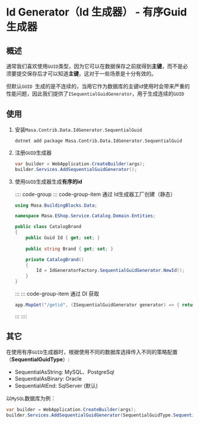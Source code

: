 # Id Generator（Id 生成器） - 有序Guid生成器

## 概述

通常我们喜欢使用`GUID`类型，因为它可以在数据保存之前就得到**主键**，而不是必须要提交保存后才可以知道**主键**，这对于一些场景是十分有效的。

但默认`GUID `生成的是不连续的，当用它作为数据库的主键id使用时会带来严重的性能问题，因此我们提供了`ISequentialGuidGenerator`，用于生成连续的`GUID`

## 使用

1. 安装`Masa.Contrib.Data.IdGenerator.SequentialGuid`

   ```shell 终端
   dotnet add package Masa.Contrib.Data.IdGenerator.SequentialGuid
   ```

2. 注册`GUID`生成器

   ```csharp 终端
   var builder = WebApplication.CreateBuilder(args);
   builder.Services.AddSequentialGuidGenerator();
   ```

3. 使用`GUID`生成器生成**有序的id**

   :::: code-group
   ::: code-group-item 通过 Id生成器工厂创建（静态）

   ```csharp Domain/Entities/CatalogBrand.cs
   using Masa.BuildingBlocks.Data;
   
   namespace Masa.EShop.Service.Catalog.Domain.Entities;
   
   public class CatalogBrand
   {
       public Guid Id { get; set; }
       
       public string Brand { get; set; }
   
       private CatalogBrand()
       {
           Id = IdGeneratorFactory.SequentialGuidGenerator.NewId();
       }
   }
   ```
   :::
   ::: code-group-item 通过 DI 获取

   ```csharp Program.cs
   app.MapGet("/getid", (ISequentialGuidGenerator generator) => { return generator.NewId(); });
   ```
   :::
   ::::

## 其它

在使用有序`GUID`生成器时，根据使用不同的数据库选择传入不同的策略配置（**SequentialGuidType**）:

* SequentialAsString: MySQL、PostgreSql
* SequentialAsBinary: Oracle
* SequentialAtEnd: SqlServer (默认)

以`MySQL`数据库为例：

```csharp Program.cs
var builder = WebApplication.CreateBuilder(args);
builder.Services.AddSequentialGuidGenerator(SequentialGuidType.SequentialAsString);
```


